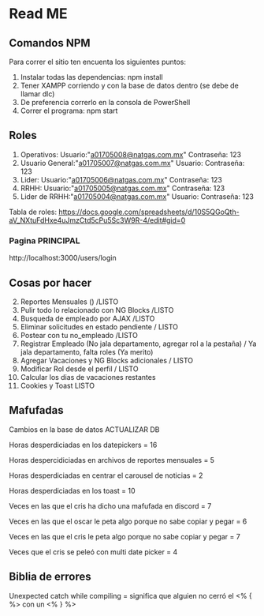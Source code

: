 # Read ME

## Comandos NPM

Para correr el sitio ten encuenta los siguientes puntos:

1. Instalar todas las dependencias: npm install
2. Tener XAMPP corriendo y con la base de datos dentro (se debe de llamar dlc)
3. De preferencia correrlo en la consola de PowerShell
4. Correr el programa: npm start


## Roles
1. Operativos: Usuario:"a01705008@natgas.com.mx"  Contraseña: 123
2. Usuario General:"a01705007@natgas.com.mx" Usuario:  Contraseña: 123
3. Lider: Usuario:"a01705006@natgas.com.mx"  Contraseña: 123
4. RRHH: Usuario:"a01705005@natgas.com.mx"  Contraseña: 123
5. Lider de RRHH:"a01705004@natgas.com.mx" Usuario:  Contraseña: 123

Tabla de roles: https://docs.google.com/spreadsheets/d/10S5QGoQth-aV_NXtuFdHxe4uJmzCtd5cPu5Sc3W9R-4/edit#gid=0

### Pagina PRINCIPAL
http://localhost:3000/users/login


## Cosas por hacer

2. Reportes Mensuales () /LISTO
3. Pulir todo lo relacionado con NG Blocks /LISTO
4. Busqueda de empleado por AJAX /LISTO
5. Eliminar solicitudes en estado pendiente / LISTO
6. Postear con tu no_empleado /LISTO
7. Registrar Empleado (No jala departamento, agregar rol a la pestaña) / Ya jala departamento, falta roles (Ya merito)
8. Agregar Vacaciones y NG Blocks adicionales / LISTO
9. Modificar Rol desde el perfil / LISTO
10. Calcular los dias de vacaciones restantes
11. Cookies y Toast LISTO

## Mafufadas
Cambios en la base de datos ACTUALIZAR DB

Horas desperdiciadas en los datepickers = 16

Horas despercidiciadas en archivos de reportes mensuales = 5

Horas desperdiciadas en centrar el carousel de noticias = 2

Horas desperdiciadas en los toast = 10

Veces en las que el cris ha dicho una mafufada en discord = 7

Veces en las que el oscar le peta algo porque no sabe copiar y pegar = 6

Veces en las que el cris le peta algo porque no sabe copiar y pegar = 7

Veces que el cris se peleó con multi date picker = 4

## Biblia de errores

Unexpected catch while compiling = significa que alguien no cerró el <% { %> con un <% } %>
